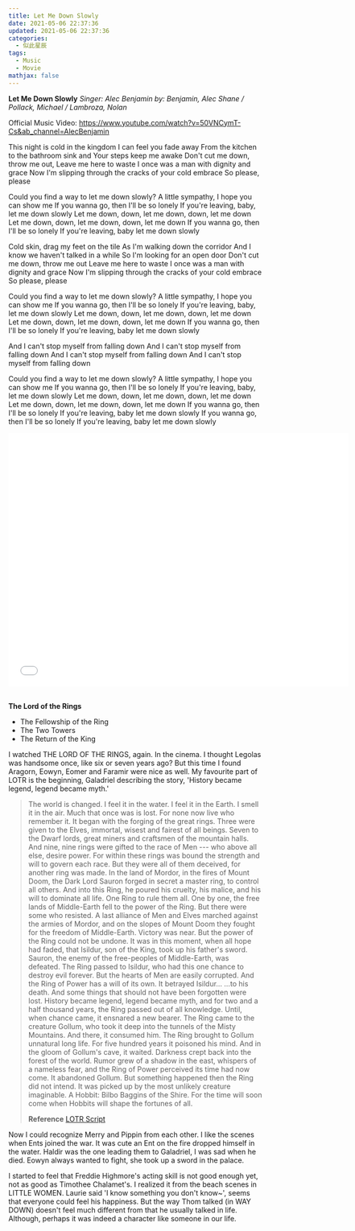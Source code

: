 ```yaml
---
title: Let Me Down Slowly
date: 2021-05-06 22:37:36
updated: 2021-05-06 22:37:36
categories:
  - 似此星辰
tags:
  - Music
  - Movie
mathjax: false
---
```



**Let Me Down Slowly**
*Singer: Alec Benjamin*
*by: Benjamin, Alec Shane / Pollack, Michael / Lambroza, Nolan*

Official Music Video:
https://www.youtube.com/watch?v=50VNCymT-Cs&ab_channel=AlecBenjamin


This night is cold in the kingdom
I can feel you fade away
From the kitchen to the bathroom sink and
Your steps keep me awake
Don't cut me down, throw me out,
Leave me here to waste
I once was a man with dignity and grace
Now I'm slipping through the cracks of your cold embrace
So please, please

Could you find a way to let me down slowly?
A little sympathy, I hope you can show me
If you wanna go, then I'll be so lonely
If you're leaving, baby, let me down slowly
Let me down, down, let me down, down, let me down
Let me down, down, let me down, down, let me down
If you wanna go, then I'll be so lonely
If you're leaving, baby let me down slowly

Cold skin, drag my feet on the tile
As I'm walking down the corridor
And I know we haven't talked in a while
So I'm looking for an open door
Don't cut me down, throw me out
Leave me here to waste
I once was a man with dignity and grace
Now I'm slipping through the cracks of your cold embrace
So please, please

Could you find a way to let me down slowly?
A little sympathy, I hope you can show me
If you wanna go, then I'll be so lonely
If you're leaving, baby, let me down slowly
Let me down, down, let me down, down, let me down
Let me down, down, let me down, down, let me down
If you wanna go, then I'll be so lonely
If you're leaving, baby let me down slowly

And I can't stop myself from falling down
And I can't stop myself from falling down
And I can't stop myself from falling down
And I can't stop myself from falling down

Could you find a way to let me down slowly?
A little sympathy, I hope you can show me
If you wanna go, then I'll be so lonely
If you're leaving, baby, let me down slowly
Let me down, down, let me down, down, let me down
Let me down, down, let me down, down, let me down
If you wanna go, then I'll be so lonely
If you're leaving, baby let me down slowly
If you wanna go, then I'll be so lonely
If you're leaving, baby let me down slowly


<!--
夜里寒冷开始蔓延
你好像在逐渐从我的世界里消失
从厨房到浴室水槽
你远行的脚步声使我保持清醒

不要让我支离破碎，不要把我丢在原地，不要留我独自一人
我也曾是有尊严的男人
如今却陷足于你那已出现裂纹的冷漠怀抱中
我请求你

能不能不让我失望地如此彻底
我想得到你的安慰，哪怕只有一点点
你的离开会让我陷入孤独
宝贝如果你要离去，能不能不让我失望地如此彻底

我已沉迷于你无法自拔
如今你就这样离我而去
可不可以
可不可以再给我一点时间
我无法接受这失望的深渊
你的离开使我孤独一人
我不愿如此失望

我如行尸走肉般在这冰冷的瓷砖上前行
我已到了走廊尽头
我知道我们交谈寥寥
所以我正在寻找走向你的入口
不要让我支离破碎，不要把我丢在原地，不要留我独自一人
我也曾是有尊严的男人
如今却陷足于你那已出现裂纹的冷漠怀抱中
我请求你

能不能不让我失望地如此彻底
我想得到你的安慰，哪怕只有一点点
你的离开会让我陷入孤独
宝贝如果你要离去，能不能不让我失望地如此彻底

我已沉迷于你无法自拔
如今你就这样离我而去
可不可以
可不可以再给我一点时间
我无法接受这失望的深渊
你的离开使我孤独一人
我不愿如此失望

我正在分崩离析
我已经支离破碎
我掉入万丈深渊
我失去了整个世界

能不能不让我失望地如此彻底
我想得到你的安慰，那怕只有一点点
你的离开会让我陷入孤独
宝贝如果你要离去，能不能不让我失望地如此彻底

我已沉迷于你无法自拔
如今你就这样离我而去
可不可以
可不可以再给我一点时间
我无法接受这失望的深渊
你的离开使我孤独一人
宝贝如果你要离去，能不能不让我失望地如此彻底

你的离开使我孤独一人
亲爱的我真的很爱你


所属专辑：Let Me Down Slowly
作词 : Benjamin, Alec Shane / Pollack, Michael / Lambroza, Nolan
作曲 : Benjamin, Alec Shane / Pollack, Michael / Lambroza, Nolan

I hold on to little pieces of what we were
I know we're long gone, but take it easy
Because it hurts
Don't cut me down, throw me out, leave me here to waste
I once was a girl with dignity and grace
Now I'm slipping through the cracks of your cold embrace
So please, please
/ Alessia Cara (Let me down slowly)

夜晚寒意由此蔓延
你仿佛渐行渐远
从厨房一直到浴室水槽
你离开的脚步让我苏醒
不要让我分崩离析，不要让我形单影只，不要将我随手抛弃
我曾是有尊严有骄傲的男人
如今已经身陷囹圄，困在你这寒冷且逐渐破碎的拥抱中
我恳求你
不要让我瞬间落入深渊
我祈求得到你残存的一丝善意
你的离去会让我孤独
如果你一定要离去，请不要让我瞬间落入深渊
落入深渊
深不见底
落入深渊
无所适从
落入深渊
你的离去会让我孤独
如果你一定要离去，请不要让我瞬间落入深渊
我守护着我们曾经的点点滴滴
我知道一切都已逝去，但请接受吧
因为痛苦终将来临
不要让我分崩离析，不要让我形单影只，不要将我随手抛弃
我曾是优雅而知性的女子
如今已经身陷囹圄，困在你这寒冷且逐渐破碎的拥抱中
我恳求你
不要让我瞬间落入深渊
我祈求得到你残存的一丝善意
你的离去会让我孤独
如果你一定要离去，请不要让我瞬间落入深渊
落入深渊
深不见底
落入深渊
无所适从
落入深渊
你的离去会让我孤独
如果你一定要离去，请不要让我瞬间落入深渊
我无法爬出这万丈深渊
我在不停下落
我无法从悲伤中走出
我在不停沉沦
不要让我瞬间落入深渊
我祈求得到你残存的一丝善意
你的离去会让我孤独
如果你一定要离去，请不要让我瞬间落入深渊
落入深渊
深不见底
落入深渊
无所适从
落入深渊
你的离去会让我孤独
如果你一定要离去，请不要让我瞬间落入深渊（不要让我瞬间落入深渊）
如果你一定要离去，请不要让我瞬间落入深渊
如果你一定要离去，请不要让我瞬间落入深渊
-->


<iframe src="//player.bilibili.com/player.html?aid=801466691&bvid=BV1Gy4y1n7vP&cid=292060078&page=1" width="675px" height="504px" scrolling="no" border="0" frameborder="no" framespacing="0" allowfullscreen="true"> </iframe>
</br>
</br>


**The Lord of the Rings**
- The Fellowship of the Ring
- The Two Towers
- The Return of the King

I watched THE LORD OF THE RINGS, again. In the cinema. I thought Legolas was handsome once, like six or seven years ago? But this time I found Aragorn, Eowyn, Eomer and Faramir were nice as well. My favourite part of LOTR is the beginning, Galadriel describing the story, 'History became legend, legend became myth.'

> The world is changed. I feel it in the water. I feel it in the Earth. I smell it in the air. Much that once was is lost. For none now live who remember it. It began with the forging of the great rings. Three were given to the Elves, immortal, wisest and fairest of all beings. Seven to the Dwarf lords, great miners and craftsmen of the mountain halls. And nine, nine rings were gifted to the race of Men --- who above all else, desire power. For within these rings was bound the strength and will to govern each race. But they were all of them deceived, for another ring was made. In the land of Mordor, in the fires of Mount Doom, the Dark Lord Sauron forged in secret a master ring, to control all others. And into this Ring, he poured his cruelty, his malice, and his will to dominate all life. One Ring to rule them all. One by one, the free lands of Middle-Earth fell to the power of the Ring. But there were some who resisted. A last alliance of Men and Elves marched against the armies of Mordor, and on the slopes of Mount Doom they fought for the freedom of Middle-Earth. Victory was near. But the power of the Ring could not be undone. It was in this moment, when all hope had faded, that Isildur, son of the King, took up his father's sword. Sauron, the enemy of the free-peoples of Middle-Earth, was defeated. The Ring passed to Isildur, who had this one chance to destroy evil forever. But the hearts of Men are easily corrupted. And the Ring of Power has a will of its own. It betrayed Isildur… …to his death. And some things that should not have been forgotten were lost. History became legend, legend became myth, and for two and a half thousand years, the Ring passed out of all knowledge. Until, when chance came, it ensnared a new bearer. The Ring came to the creature Gollum, who took it deep into the tunnels of the Misty Mountains. And there, it consumed him. The Ring brought to Gollum unnatural long life. For five hundred years it poisoned his mind. And in the gloom of Gollum's cave, it waited. Darkness crept back into the forest of the world. Rumor grew of a shadow in the east, whispers of a nameless fear, and the Ring of Power perceived its time had now come. It abandoned Gollum. But something happened then the Ring did not intend. It was picked up by the most unlikely creature imaginable. A Hobbit: Bilbo Baggins of the Shire. For the time will soon come when Hobbits will shape the fortunes of all.
>
> **Reference**
> [LOTR Script](https://www.tk421.net/lotr/film/)

Now I could recognize Merry and Pippin from each other. I like the scenes when Ents joined the war. It was cute an Ent on the fire dropped himself in the water. Haldir was the one leading them to Galadriel, I was sad when he died. Eowyn always wanted to fight, she took up a sword in the palace.

I started to feel that Freddie Highmore's acting skill is not good enough yet, not as good as Timothee Chalamet's. I realized it from the beach scenes in LITTLE WOMEN. Laurie said 'I know something you don't know~', seems that everyone could feel his happiness. But the way Thom talked (in WAY DOWN) doesn't feel much different from that he usually talked in life. Although, perhaps it was indeed a character like someone in our life.
